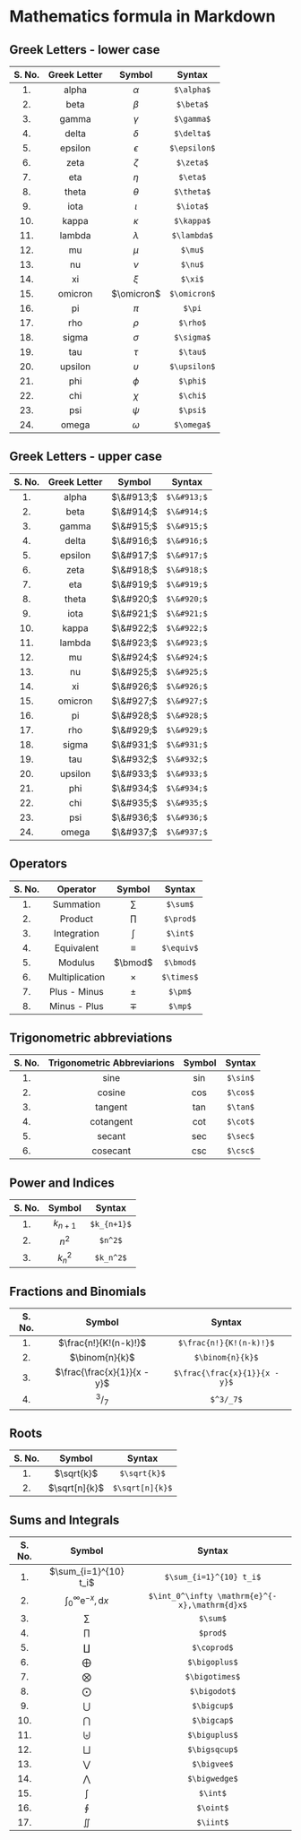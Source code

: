 # Mathematics formula in Markdown

## Greek Letters - lower case
| S. No. | Greek Letter | Symbol |  Syntax  |
| :---: | :---: | :---: | :---: |
| 1.  | alpha | $\alpha$  | `$\alpha$`  |
| 2.  | beta  | $\beta$   | `$\beta$`   |
| 3.  | gamma | $\gamma$  | `$\gamma$`  |
| 4.  | delta | $\delta$  | `$\delta$`  |  
| 5.  | epsilon | $\epsilon$  | `$\epsilon$`  |
| 6.  | zeta  | $\zeta$ | `$\zeta$` |
| 7.  | eta | $\eta$  | `$\eta$`  |
| 8.  | theta | $\theta$  | `$\theta$` |
| 9.  | iota  | $\iota$ | `$\iota$`  |
| 10. | kappa | $\kappa$  | `$\kappa$`  |
| 11. | lambda  | $\lambda$ | `$\lambda$` |
| 12. | mu  | $\mu$ | `$\mu$` |
| 13. | nu  | $\nu$ | `$\nu$` |
| 14. | xi  | $\xi$ | `$\xi$` |
| 15. | omicron | $\omicron$  | `$\omicron$`  |
| 16. | pi  | $\pi$ | `$\pi`  |
| 17. | rho | $\rho$  | `$\rho$`  |
| 18. | sigma | $\sigma$  | `$\sigma$`  |
| 19. | tau | $\tau$  | `$\tau$`  |
| 20. | upsilon | $\upsilon$  | `$\upsilon$`  |
| 21. | phi | $\phi$  | `$\phi$`  |
| 22. | chi | $\chi$  | `$\chi$`  |
| 23. | psi | $\psi$  | `$\psi$`  |
| 24. | omega | $\omega$  | `$\omega$`  |


## Greek Letters - upper case
| S. No. | Greek Letter | Symbol |  Syntax  |
| :---: | :---: | :---: | :---: |
| 1.  | alpha | $\&#913;$  | `$\&#913;$` |
| 2.  | beta | $\&#914;$  | `$\&#914;$` |
| 3.  | gamma | $\&#915;$  | `$\&#915;$` |
| 4.  | delta | $\&#916;$  | `$\&#916;$` |
| 5.  | epsilon | $\&#917;$  | `$\&#917;$` |
| 6.  | zeta | $\&#918;$  | `$\&#918;$` |
| 7.  | eta | $\&#919;$  | `$\&#919;$` |
| 8.  | theta | $\&#920;$  | `$\&#920;$` |
| 9.  | iota | $\&#921;$  | `$\&#921;$` |
| 10.  | kappa | $\&#922;$  | `$\&#922;$` |
| 11.  | lambda | $\&#923;$  | `$\&#923;$` |
| 12.  | mu | $\&#924;$  | `$\&#924;$` |
| 13.  | nu | $\&#925;$  | `$\&#925;$` |
| 14.  | xi | $\&#926;$  | `$\&#926;$` |
| 15.  | omicron | $\&#927;$  | `$\&#927;$` |
| 16.  | pi | $\&#928;$  | `$\&#928;$` |
| 17.  | rho | $\&#929;$  | `$\&#929;$` |
| 18.  | sigma | $\&#931;$  | `$\&#931;$` |
| 19.  | tau | $\&#932;$  | `$\&#932;$` |
| 20.  | upsilon | $\&#933;$  | `$\&#933;$` |
| 21.  | phi | $\&#934;$  | `$\&#934;$` |
| 22.  | chi | $\&#935;$  | `$\&#935;$` |
| 23.  | psi | $\&#936;$  | `$\&#936;$` |
| 24.  | omega | $\&#937;$  | `$\&#937;$` |


## Operators
| S. No. | Operator | Symbol |  Syntax  |
| :---: | :---: | :---: | :---: |
| 1.  | Summation | $\sum$  | `$\sum$`  |
| 2.  | Product | $\prod$ | `$\prod$` | 
| 3.  | Integration | $\int$  | `$\int$`  |
| 4.  | Equivalent  | $\equiv$  | `$\equiv$`  |
| 5.  | Modulus | $\bmod$ | `$\bmod$` |
| 6.  | Multiplication  | $\times$  | `$\times$`  |
| 7.  | Plus - Minus  | $\pm$ | `$\pm$` |
| 8.  | Minus - Plus  | $\mp$ | `$\mp$` |


## Trigonometric abbreviations
| S. No. | Trigonometric Abbreviarions | Symbol |  Syntax  |
| :---: | :---: | :---: | :---: |
| 1.  | sine  | $\sin$  | `$\sin$`  |
| 2.  | cosine | $\cos$  | `$\cos$`  |
| 3.  | tangent | $\tan$  | `$\tan$`  |
| 4.  | cotangent | $\cot$  | `$\cot$`  |
| 5.  | secant  | $\sec$  | `$\sec$`  |
| 6.  | cosecant  | $\csc$  | `$\csc$`  |


## Power and Indices
| S. No. | Symbol  | Syntax  |
| :---: | :---: | :---: |
| 1.  | $k_{n+1}$ | `$k_{n+1}$` |
| 2.  | $n^2$ | `$n^2$` |
| 3.  | $k_n^2$ | `$k_n^2$` |


## Fractions and Binomials
| S. No. | Symbol  | Syntax  |
| :---: | :---: | :---: |
| 1.  | $\frac{n!}{K!(n-k)!}$ | `$\frac{n!}{K!(n-k)!}$`  |
| 2.  | $\binom{n}{k}$  | `$\binom{n}{k}$`  |
| 3.  | $\frac{\frac{x}{1}}{x - y}$ | `$\frac{\frac{x}{1}}{x - y}$` |
| 4.  | $^3/_7$ | `$^3/_7$` |


## Roots
| S. No. | Symbol  | Syntax  |
| :---: | :---: | :---: |
| 1.  | $\sqrt{k}$  | `$\sqrt{k}$`  |
| 2.  | $\sqrt[n]{k}$ | `$\sqrt[n]{k}$` |


## Sums and Integrals
| S. No. | Symbol  | Syntax  |
| :---: | :---: | :---: |
| 1.  | $\sum_{i=1}^{10} t_i$ | `$\sum_{i=1}^{10} t_i$` |
| 2.  | $\int_0^\infty \mathrm{e}^{-x},\mathrm{d}x$ | `$\int_0^\infty \mathrm{e}^{-x},\mathrm{d}x$` |
| 3.  | $\sum$  | `$\sum$`  |
| 4.  | $\prod$ | `$prod$`  |
| 5.  | $\coprod$ | `$\coprod$` |
| 6.  | $\bigoplus$ | `$\bigoplus$` | 
| 7.  | $\bigotimes$  | `$\bigotimes$`  |
| 8.  | $\bigodot$  | `$\bigodot$`  |
| 9.  | $\bigcup$ | `$\bigcup$` |
| 10. | $\bigcap$ | `$\bigcap$` |
| 11. | $\biguplus$ | `$\biguplus$`  |
| 12. | $\bigsqcup$ | `$\bigsqcup$` |
| 13. | $\bigvee$ | `$\bigvee$` |
| 14. | $\bigwedge$ | `$\bigwedge$` |
| 15. | $\int$  | `$\int$`  |
| 16. | $\oint$ | `$\oint$` |
| 17. | $\iint$ | `$\iint$` |

